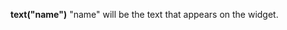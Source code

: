 <a name="text"></a> 
**text("name")** "name" will be the text that appears on the widget.

<!--UPDATE WIDGET_IN_CSOUND
    SIdent sprintf "text(\"TextOff %f\", \"TextOn %f\") ", rnd(100), rnd(100)
    SIdentifier strcat SIdentifier, SIdent
-->